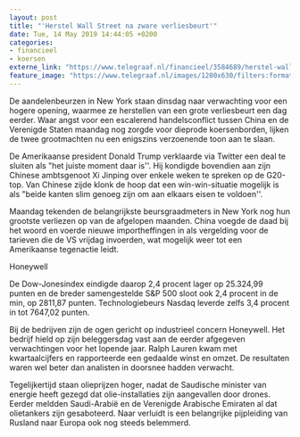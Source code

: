 ```yaml
---
layout: post
title: "'Herstel Wall Street na zware verliesbeurt'"
date: Tue, 14 May 2019 14:44:05 +0200
categories: 
- financieel 
- koersen 
externe_link: "https://www.telegraaf.nl/financieel/3584689/herstel-wall-street-na-zware-verliesbeurt"
feature_image: "https://www.telegraaf.nl/images/1200x630/filters:format(jpeg):quality(80)/cdn-kiosk-api.telegraaf.nl/1ce3ed74-7646-11e9-ad86-0218eaf05005.jpg"
---
```


<p class="intro">De aandelenbeurzen in New York staan dinsdag naar verwachting voor een hogere opening, waarmee ze herstellen van een grote verliesbeurt een dag eerder. Waar angst voor een escalerend handelsconflict tussen China en de Verenigde Staten maandag nog zorgde voor dieprode koersenborden, lijken de twee grootmachten nu een enigszins verzoenende toon aan te slaan.</p> <p>De Amerikaanse president Donald Trump verklaarde via Twitter een deal te sluiten als "het juiste moment daar is''. Hij kondigde bovendien aan zijn Chinese ambtsgenoot Xi Jinping over enkele weken te spreken op de G20-top. Van Chinese zijde klonk de hoop dat een win-win-situatie mogelijk is als "beide kanten slim genoeg zijn om aan elkaars eisen te voldoen''.</p><p>Maandag tekenden de belangrijkste beursgraadmeters in New York nog hun grootste verliezen op van de afgelopen maanden. China voegde de daad bij het woord en voerde nieuwe importheffingen in als vergelding voor de tarieven die de VS vrijdag invoerden, wat mogelijk weer tot een Amerikaanse tegenactie leidt.</p><p>Honeywell</p><p>De Dow-Jonesindex eindigde daarop 2,4 procent lager op 25.324,99 punten en de breder samengestelde S&amp;P 500 sloot ook 2,4 procent in de min, op 2811,87 punten. Technologiebeurs Nasdaq leverde zelfs 3,4 procent in tot 7647,02 punten.</p><p>Bij de bedrijven zijn de ogen gericht op industrieel concern Honeywell. Het bedrijf hield op zijn beleggersdag vast aan de eerder afgegeven verwachtingen voor het lopende jaar. Ralph Lauren kwam met kwartaalcijfers en rapporteerde een gedaalde winst en omzet. De resultaten waren wel beter dan analisten in doorsnee hadden verwacht.</p><p>Tegelijkertijd staan olieprijzen hoger, nadat de Saudische minister van energie heeft gezegd dat olie-installaties zijn aangevallen door drones. Eerder meldden Saudi-Arabië en de Verenigde Arabische Emiraten al dat olietankers zijn gesaboteerd. Naar verluidt is een belangrijke pijpleiding van Rusland naar Europa ook nog steeds belemmerd.</p>
